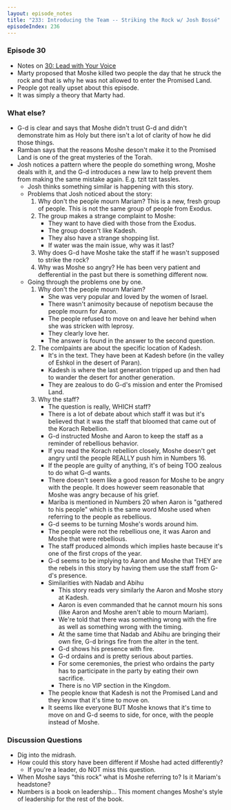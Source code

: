 ```yaml
---
layout: episode_notes
title: "233: Introducing the Team -- Striking the Rock w/ Josh Bossé"
episodeIndex: 236
---
```

### Episode 30

- Notes on [30: Lead with Your Voice](/session1/30)
- Marty proposed that Moshe killed two people the day that he struck the rock and that is why he was not allowed to enter the Promised Land.
- People got really upset about this episode.
- It was simply a theory that Marty had.

### What else?

- G-d is clear and says that Moshe didn't trust G-d and didn't demonstrate him as Holy but there isn't a lot of clarity of how he did those things.
- Ramban says that the reasons Moshe deson't make it to the Promised Land is one of the great mysteries of the Torah.
- Josh notices a pattern where the people do something wrong, Moshe deals with it, and the G-d introduces a new law to help prevent them from making the same mistake again. E.g. tzit tzit tassles.
  - Josh thinks something similar is happening with this story.
  - Problems that Josh noticed about the story:
    1. Why don't the people mourn Mariam? This is a new, fresh group of people. This is not the same group of people from Exodus.
    2. The group makes a strange complaint to Moshe: 
       - They want to have died with those from the Exodus.
       - The group doesn't like Kadesh.
       - They also have a strange shopping list.
       - If water was the main issue, why was it last?
    3. Why does G-d have Moshe take the staff if he wasn't supposed to strike the rock?
    4. Why was Moshe so angry? He has been very patient and defferential in the past but there is something different now.
  - Going through the problems one by one.
    1. Why don't the people mourn Mariam?
       - She was very popular and loved by the women of Israel.
       - There wasn't animosity because of nepotism because the people mourn for Aaron.
       - The people refused to move on and leave her behind when she was stricken with leprosy.
       - They clearly love her.
       - The answer is found in the answer to the second question.
    2. The comlpaints are about the specific location of Kadesh.
       - It's in the text. They have been at Kadesh before (in the valley of Eshkol in the desert of Paran).
       - Kadesh is where the last generation tripped up and then had to wander the desert for another generation.
       - They are zealous to do G-d's mission and enter the Promised Land.
    3. Why the staff?
       - The question is really, WHICH staff?
       - There is a lot of debate about which staff it was but it's believed that it was the staff that bloomed that came out of the Korach  Rebellion.
       - G-d instructed Moshe and Aaron to keep the staff as a reminder of rebellious behavior.
       - If you read the Korach rebellion closely, Moshe doesn't get angry until the people REALLY push him in Numbers 16.
       - If the people are guilty of anything, it's of being TOO zealous to do what G-d wants.
       - There doesn't seem like a good reason for Moshe to be angry with the people. It does however seem reasonable that Moshe was angry  because of his grief.
       - Mariba is mentioned in Numbers 20 when Aaron is "gathered to his people" which is the same word Moshe used when referring to the people  as rebellious.
       - G-d seems to be turning Moshe's words around him.
       - The people were not the rebellious one, it was Aaron and Moshe that were rebellious.
       - The staff produced almonds which implies haste because it's one of the first crops of the year.
       - G-d seems to be implying to Aaron and Moshe that THEY are the rebels in this story by having them use the staff from G-d's presence.
       - Similarities with Nadab and Abihu
         - This story reads very similarly the Aaron and Moshe story at Kadesh.
         - Aaron is even commanded that he cannot mourn his sons (like Aaron and Moshe aren't able to mourn Mariam).
         - We're told that there was something wrong with the fire as well as something wrong with the timing.
         - At the same time that Nadab and Abihu are bringing their own fire, G-d brings fire from the alter in the tent.
         - G-d shows his presence with fire.
         - G-d ordains and is pretty serious about parties.
         - For some ceremonies, the priest who ordains the party has to participate in the party by eating their own sacrifice.
         - There is no VIP section in the Kingdom.
       - The people know that Kadesh is not the Promised Land and they know that it's time to move on.
       - It seems like everyone BUT Moshe knows that it's time to move on and G-d seems to side, for once, with the people instead of Moshe.

### Discussion Questions

- Dig into the midrash.
- How could this story have been different if Moshe had acted differently?
  - If you're a leader, do NOT miss this question.
- When Moshe says "this rock" what is Moshe referring to? Is it Mariam's headstone?
- Numbers is a book on leadership... This moment changes Moshe's style of leadership for the rest of the book.
